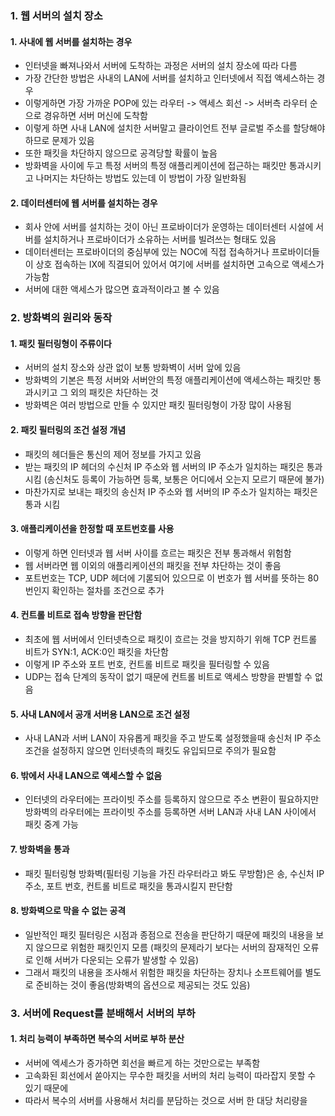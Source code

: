 ### 1. 웹 서버의 설치 장소
#### 1. 사내에 웹 서버를 설치하는 경우
- 인터넷을 빠져나와서 서버에 도착하는 과정은 서버의 설치 장소에 따라 다름
- 가장 간단한 방법은 사내의 LAN에 서버를 설치하고 인터넷에서 직접 액세스하는 경우
- 이렇게하면 가장 가까운 POP에 있는 라우터 -> 액세스 회선 -> 서버측 라우터 순으로 경유하면 서버 머신에 도착함
- 이렇게 하면 사내 LAN에 설치한 서버말고 클라이언트 전부 글로벌 주소를 할당해야 하므로 문제가 있음
- 또한 패킷을 차단하지 않으므로 공격당할 확률이 높음
- 방화벽을 사이에 두고 특정 서버의 특정 애플리케이션에 접근하는 패킷만 통과시키고 나머지는 차단하는 방법도 있는데 이 방법이 가장 일반화됨
#### 2. 데이터센터에 웹 서버를 설치하는 경우
- 회사 안에 서버를 설치하는 것이 아닌 프로바이더가 운영하는 데이터센터 시설에 서버를 설치하거나 프로바이더가 소유하는 서버를 빌려쓰는 형태도 있음
- 데이터센터는 프로바이더의 중심부에 있는 NOC에 직접 접속하거나 프로바이더들이 상호 접속하는 IX에 직결되어 있어서 여기에 서버를 설치하면 고속으로 액세스가 가능함
- 서버에 대한 액세스가 많으면 효과적이라고 볼 수 있음
### 2. 방화벽의 원리와 동작
#### 1. 패킷 필터링형이 주류이다
- 서버의 설치 장소와 상관 없이 보통 방화벽이 서버 앞에 있음
- 방화벽의 기본은 특정 서버와 서버안의 특정 애플리케이션에 액세스하는 패킷만 통과시키고 그 외의 패킷은 차단하는 것
- 방화벽은 여러 방법으로 만들 수 있지만 패킷 필터링형이 가장 많이 사용됨
#### 2. 패킷 필터링의 조건 설정 개념
- 패킷의 헤더들은 통신의 제어 정보를 가지고 있음
- 받는 패킷의 IP 헤더의 수신처 IP 주소와 웹 서버의 IP 주소가 일치하는 패킷은 통과 시킴 (송신처도 등록이 가능하면 등록, 보통은 어디에서 오는지 모르기 때문에 불가)
- 마찬가지로 보내는 패킷의 송신처 IP 주소와 웹 서버의 IP 주소가 일치하는 패킷은 통과 시킴
#### 3. 애플리케이션을 한정할 때 포트번호를 사용
- 이렇게 하면 인터넷과 웹 서버 사이를 흐르는 패킷은 전부 통과해서 위험함
- 웹 서버라면 웹 이외의 애플리케이션의 패킷을 전부 차단하는 것이 좋음
- 포트번호는 TCP, UDP 헤더에 기롣되어 있으므로 이 번호가 웹 서버를 뜻하는 80번인지 확인하는 절차를 조건으로 추가
#### 4. 컨트롤 비트로 접속 방향을 판단함
- 최초에 웹 서버에서 인터넷측으로 패킷이 흐르는 것을 방지하기 위해 TCP 컨트롤 비트가 SYN:1, ACK:0인 패킷을 차단함
- 이렇게 IP 주소와 포트 번호, 컨트롤 비트로 패킷을 필터링할 수 있음
- UDP는 접속 단계의 동작이 없기 때문에 컨트롤 비트로 액세스 방향을 판별할 수 없음
#### 5. 사내 LAN에서 공개 서버용 LAN으로 조건 설정
- 사내 LAN과 서버 LAN이 자유롭게 패킷을 주고 받도록 설정했을때 송신처 IP 주소 조건을 설정하지 않으면 인터넷측의 패킷도 유입되므로 주의가 필요함
#### 6. 밖에서 사내 LAN으로 액세스할 수 없음
- 인터넷의 라우터에는 프라이빗 주소를 등록하지 않으므로 주소 변환이 필요하지만 방화벽의 라우터에는 프라이빗 주소를 등록하면 서버 LAN과 사내 LAN 사이에서 패킷 중계 가능
#### 7. 방화벽을 통과
- 패킷 필터링형 방화벽(필터링 기능을 가진 라우터라고 봐도 무방함)은 송, 수신처 IP 주소, 포트 번호, 컨트롤 비트로 패킷을 통과시킬지 판단함
#### 8. 방화벽으로 막을 수 없는 공격
- 일반적인 패킷 필터링은 시점과 종점으로 전송을 판단하기 때문에 패킷의 내용을 보지 않으므로 위험한 패킷인지 모름 (패킷의 문제라기 보다는 서버의 잠재적인 오류로 인해 서버가 다운되는 오류가 발생할 수 있음)
- 그래서 패킷의 내용을 조사해서 위험한 패킷을 차단하는 장치나 소프트웨어를 별도로 준비하는 것이 좋음(방화벽의 옵션으로 제공되는 것도 있음)
###  3. 서버에 Request를 분배해서 서버의 부하 
#### 1. 처리 능력이 부족하면 복수의 서버로 부하 분산
- 서버에 엑세스가 증가하면 회선을 빠르게 하는 것만으로는 부족함
- 고속화된 회선에서 쏟아지는 무수한 패킷을 서버의 처리 능력이 따라잡지 못할 수 있기 때문에
- 따라서 복수의 서버를 사용해서 처리를 분담하는 것으로 서버 한 대당 처리량을 
